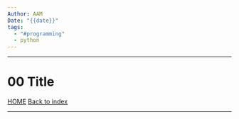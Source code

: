 ```yaml
---
Author: AAM
Date: "{{date}}"
tags:
  - "#programming"
  - python
---
```

---
# 00 Title

[HOME](/README.md)
[Back to index](../PYTHON.md)

---


